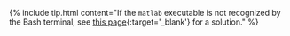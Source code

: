 {% include tip.html content="If the `matlab` executable is not recognized by the Bash terminal, see [this page](../../troubleshooting/bash-matlab-command-not-found){:target='_blank'} for a solution." %}  